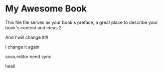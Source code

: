 # My Awesome Book

This file file serves as your book's preface, a great place to describe your book's content and ideas.2

And I'will change it!!!

I change it again

soso,editor need sync

heell

